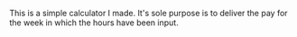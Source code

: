 This is a simple calculator I made. It's sole purpose is to deliver the pay for the week in which the hours have been input.
